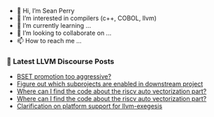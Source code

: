 - 👋 Hi, I’m Sean Perry
- 👀 I’m interested in compilers (c++, COBOL, llvm)
- 🌱 I’m currently learning ...
- 💞️ I’m looking to collaborate on ...
- 📫 How to reach me ...

<!---
s66perry/s66perry is a ✨ special ✨ repository because its `README.md` (this file) appears on your GitHub profile.
You can click the Preview link to take a look at your changes.
--->
### 📕 Latest LLVM Discourse Posts

<!-- DISCOURSE-LLVM:START -->
- [BSET promotion too aggressive?](https://discourse.llvm.org/t/bset-promotion-too-aggressive/70223#post_1)
- [Figure out which subprojects are enabled in downstream project](https://discourse.llvm.org/t/figure-out-which-subprojects-are-enabled-in-downstream-project/70222#post_1)
- [Where can I find the code about the riscv auto vectorization part?](https://discourse.llvm.org/t/where-can-i-find-the-code-about-the-riscv-auto-vectorization-part/70188#post_3)
- [Where can I find the code about the riscv auto vectorization part?](https://discourse.llvm.org/t/where-can-i-find-the-code-about-the-riscv-auto-vectorization-part/70188#post_2)
- [Clarification on platform support for llvm-exegesis](https://discourse.llvm.org/t/clarification-on-platform-support-for-llvm-exegesis/70206#post_2)
<!-- DISCOURSE-LLVM:END -->
